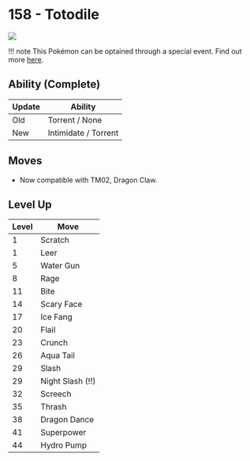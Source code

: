 # 158 - Totodile
![][158]

!!! note
    This Pokémon can be optained through a special event. Find out more [here](../../../special_events/#johto-starter).

## Ability (Complete)

Update | Ability
---    | ---
Old    | Torrent / None
New    | Intimidate / Torrent

## Moves

 - Now compatible with TM02, Dragon Claw.

## Level Up

Level | Move
---   | ---
  1   | Scratch
  1   | Leer
  5   | Water Gun
  8   | Rage
 11   | Bite
 14   | Scary Face
 17   | Ice Fang
 20   | Flail
 23   | Crunch
 26   | Aqua Tail
 29   | Slash
 29   | Night Slash (!!)
 32   | Screech
 35   | Thrash
 38   | Dragon Dance
 41   | Superpower
 44   | Hydro Pump



[158]: ../img/pokemon/158.png

